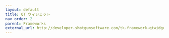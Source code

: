 ```yaml
---
layout: default
title: QT ウィジェット
nav_order: 2
parent: Frameworks
external_url: http://developer.shotgunsoftware.com/tk-framework-qtwidgets
---
```

